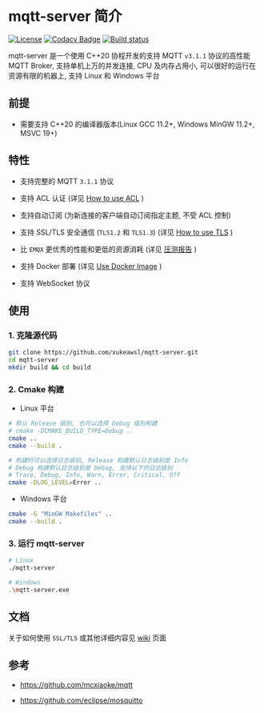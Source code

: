 # mqtt-server 简介
[![License](https://img.shields.io/npm/l/mithril.svg)](https://github.com/xukeawsl/mqtt-server/blob/master/LICENSE)
[![Codacy Badge](https://app.codacy.com/project/badge/Grade/af9c4bb5e8ec479d9c4e2c76ba2ad6e2)](https://app.codacy.com/gh/xukeawsl/mqtt-server/dashboard?utm_source=gh&utm_medium=referral&utm_content=&utm_campaign=Badge_grade)
[![Build status](https://ci.appveyor.com/api/projects/status/kw4kntnok7iab55b?svg=true)](https://ci.appveyor.com/project/xukeawsl/mqtt-server)

mqtt-server 是一个使用 C++20 协程开发的支持 MQTT `v3.1.1` 协议的高性能 MQTT Broker,
支持单机上万的并发连接, CPU 及内存占用小, 可以很好的运行在资源有限的机器上,
支持 Linux 和 Windows 平台

## 前提

* 需要支持 C++20 的编译器版本(Linux GCC 11.2+, Windows MinGW 11.2+, MSVC 19+)

## 特性

* 支持完整的 MQTT `3.1.1` 协议

* 支持 ACL 认证 (详见 [How to use ACL](https://github.com/xukeawsl/mqtt-server/wiki/4.How-to-use-ACL) )

* 支持自动订阅 (为新连接的客户端自动订阅指定主题, 不受 ACL 控制)

* 支持 SSL/TLS 安全通信 (`TLS1.2` 和 `TLS1.3`) (详见 [How to use TLS](https://github.com/xukeawsl/mqtt-server/wiki/2.How-to-use-TLS) )

* 比 `EMQX` 更优秀的性能和更低的资源消耗 (详见 [压测报告](https://github.com/xukeawsl/mqtt-server/tree/master/bench) )

* 支持 Docker 部署 (详见 [Use Docker Image](https://github.com/xukeawsl/mqtt-server/wiki/3.Use-Docker-Image) )

* 支持 WebSocket 协议

## 使用

### 1. 克隆源代码
```bash
git clone https://github.com/xukeawsl/mqtt-server.git
cd mqtt-server
mkdir build && cd build
```

### 2. Cmake 构建

* Linux 平台

```bash
# 默认 Release 级别, 也可以选择 Debug 级别构建
# cmake -DCMAKE_BUILD_TYPE=Debug ..
cmake ..
cmake --build .

# 构建时可以选择日志级别, Release 构建默认日志级别是 Info
# Debug 构建默认日志级别是 Debug, 支持以下的日志级别
# Trace, Debug, Info, Warn, Error, Critical, Off
cmake -DLOG_LEVEL=Error ..
```

* Windows 平台

```bash
cmake -G "MinGW Makefiles" ..
cmake --build .
```

### 3. 运行 mqtt-server
```bash
# Linux
./mqtt-server

# Windows
.\mqtt-server.exe
```

## 文档

关于如何使用 `SSL/TLS` 或其他详细内容见 [wiki](https://github.com/xukeawsl/mqtt-server/wiki) 页面

## 参考

* https://github.com/mcxiaoke/mqtt

* https://github.com/eclipse/mosquitto